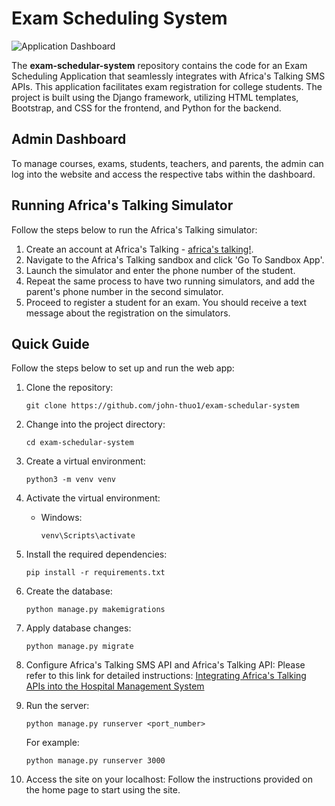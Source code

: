 # Exam Scheduling System

![Application Dashboard](/Dashboard1.png)

The **exam-schedular-system** repository contains the code for an Exam Scheduling Application that seamlessly integrates with Africa's Talking SMS APIs. This application facilitates exam registration for college students. The project is built using the Django framework, utilizing HTML templates, Bootstrap, and CSS for the frontend, and Python for the backend.

## Admin Dashboard

To manage courses, exams, students, teachers, and parents, the admin can log into the website and access the respective tabs within the dashboard.

## Running Africa's Talking Simulator

Follow the steps below to run the Africa's Talking simulator:

1. Create an account at Africa's Talking - [africa's talking!](https://africastalking.com/).
2. Navigate to the Africa's Talking sandbox and click 'Go To Sandbox App'.
3. Launch the simulator and enter the phone number of the student.
4. Repeat the same process to have two running simulators, and add the parent's phone number in the second simulator.
5. Proceed to register a student for an exam. You should receive a text message about the registration on the simulators.

## Quick Guide

Follow the steps below to set up and run the web app:

1. Clone the repository:
   ```shell
   git clone https://github.com/john-thuo1/exam-schedular-system
   ```

2. Change into the project directory:
   ```shell
   cd exam-schedular-system
   ```

3. Create a virtual environment:
   ```shell
   python3 -m venv venv
   ```

4. Activate the virtual environment:

   - Windows:
     ```shell
     venv\Scripts\activate
     ```

5. Install the required dependencies:
   ```shell
   pip install -r requirements.txt
   ```

6. Create the database:
   ```shell
   python manage.py makemigrations
   ```

7. Apply database changes:
   ```shell
   python manage.py migrate
   ```

8. Configure Africa's Talking SMS API and Africa's Talking API:
   Please refer to this link for detailed instructions: [Integrating Africa's Talking APIs into the Hospital Management System](https://medium.com/@johnthuo/part-2-integrating-africas-talking-apis-into-the-hospital-management-system-5e7a2cd16345)

9. Run the server:
   ```shell
   python manage.py runserver <port_number>
   ```
   For example:
   ```shell
   python manage.py runserver 3000
   ```

10. Access the site on your localhost:
    Follow the instructions provided on the home page to start using the site.

